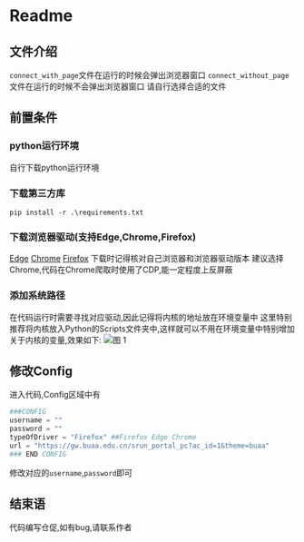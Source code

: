 ﻿# Readme
## 文件介绍
`connect_with_page`文件在运行的时候会弹出浏览器窗口
`connect_without_page`文件在运行的时候不会弹出浏览器窗口
请自行选择合适的文件
## 前置条件
### python运行环境
自行下载python运行环境
### 下载第三方库

```
pip install -r .\requirements.txt
```

### 下载浏览器驱动(支持Edge,Chrome,Firefox)
[Edge](https://developer.microsoft.com/en-us/microsoft-edge/tools/webdriver/)
[Chrome](http://chromedriver.storage.googleapis.com/index.html)
[Firefox](https://github.com/mozilla/geckodriver/releases)
下载时记得核对自己浏览器和浏览器驱动版本
建议选择Chrome,代码在Chrome爬取时使用了CDP,能一定程度上反屏蔽

### 添加系统路径
在代码运行时需要寻找对应驱动,因此记得将内核的地址放在环境变量中
这里特别推荐将内核放入Python的Scripts文件夹中,这样就可以不用在环境变量中特别增加关于内核的变量,效果如下:
![图 1](../images/f219870bcdc39f63b8922ab54183bb61f33b092ad463181ccaf1157c589fb19c.png)  


## 修改Config
进入代码,Config区域中有
```python
###CONFIG
username = ""
password = ""
typeOfDriver = "Firefox" ##Firefox Edge Chrome
url = "https://gw.buaa.edu.cn/srun_portal_pc?ac_id=1&theme=buaa"
### END CONFIG
```
修改对应的`username`,`password`即可

## 结束语
代码编写仓促,如有bug,请联系作者